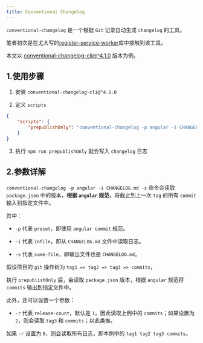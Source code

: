 ```yaml
---
title: Conventional Changelog
---
```


`conventional-changelog` 是一个根据 `Git` 记录自动生成 `changelog` 的工具。

笔者初次是在尤大写的[register-service-worker](https://www.npmjs.com/package/register-service-worker)库中接触到该工具。

本文以 [conventional-changelog-cli@^4.1.0](https://www.npmjs.com/package/conventional-changelog-cli) 版本为例。

## 1.使用步骤

1. 安装 `conventional-changelog-cli@^4.1.0`

2. 定义 `scripts`

```json
{
	"scripts": {
		"prepublishOnly": "conventional-changelog -p angular -i CHANGELOG.md -s"
	}
}
```

3. 执行 `npm run prepublishOnly` 就会写入 `changelog` 日志

## 2.参数详解

`conventional-changelog -p angular -i CHANGELOG.md -s` 命令会读取 `package.json` 中的版本，**根据 `angular` 规范**，将截止到上一次 `tag` 的所有 `commit` 输入到指定文件中。

其中：

- `-p` 代表 `preset`，即使用 `angular commit` 规范。

- `-i` 代表 `infile`，即从 `CHANGELOG.md` 文件中读取日志。

- `-s` 代表 `same-file`，即输出文件也是 `CHANGELOG.md`。

假设项目的 `git` 操作树为 `tag1 => tag2 => tag3 => commits`，

执行 `prepublishOnly` 后，会读取 `package.json` 版本，根据 `angular` 规范将 `commits` 输出到指定文件中。

此外，还可以设置一个参数：

- `-r` 代表 `release-count`，默认是 `1`，因此读取上例中的 `commits`；如果设置为 `2`，则会读取 `tag3` 和 `commits`；以此类推。

如果 `-r` 设置为 `0`，则会读取所有日志，即本例中的 `tag1 tag2 tag3 commits`。
